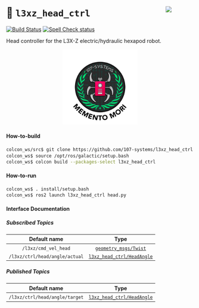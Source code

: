 <a href="https://107-systems.org/"><img align="right" src="https://raw.githubusercontent.com/107-systems/.github/main/logo/107-systems.png" width="15%"></a>
:floppy_disk: `l3xz_head_ctrl`
==============================
[![Build Status](https://github.com/107-systems/l3xz_head_ctrl/actions/workflows/ros2.yml/badge.svg)](https://github.com/107-systems/l3xz_head_ctrl/actions/workflows/ros2.yml)
[![Spell Check status](https://github.com/107-systems/l3xz_head_ctrl/actions/workflows/spell-check.yml/badge.svg)](https://github.com/107-systems/l3xz_head_ctrl/actions/workflows/spell-check.yml)

Head controller for the L3X-Z electric/hydraulic hexapod robot.

<p align="center">
  <a href="https://github.com/107-systems/l3xz"><img src="https://raw.githubusercontent.com/107-systems/.github/main/logo/l3xz-logo-memento-mori-github.png" width="40%"></a>
</p>

#### How-to-build
```bash
colcon_ws/src$ git clone https://github.com/107-systems/l3xz_head_ctrl
colcon_ws$ source /opt/ros/galactic/setup.bash
colcon_ws$ colcon build --packages-select l3xz_head_ctrl
```

#### How-to-run
```bash
colcon_ws$ . install/setup.bash
colcon_ws$ ros2 launch l3xz_head_ctrl head.py
```

#### Interface Documentation
##### Subscribed Topics
| Default name | Type |
|:-:|:-:|
| `/l3xz/cmd_vel_head` | [`geometry_msgs/Twist`](http://docs.ros.org/en/api/geometry_msgs/html/msg/Twist.html) |
| `/l3xz/ctrl/head/angle/actual` | [`l3xz_head_ctrl/HeadAngle`](msg/HeadAngle.msg) |

##### Published Topics
| Default name | Type |
|:-:|:-:|
| `/l3xz/ctrl/head/angle/target` | [`l3xz_head_ctrl/HeadAngle`](msg/HeadAngle.msg) |
